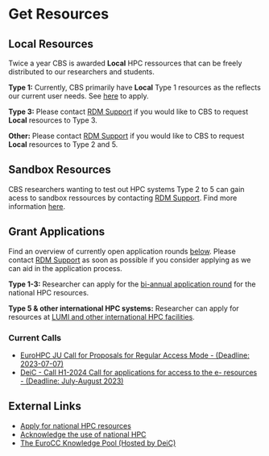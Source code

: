 # Get Resources

## Local Resources
Twice a year CBS is awarded **Local** HPC ressources that can be freely distributed to our researchers and students. 

**Type 1:**  Currently, CBS primarily have **Local** Type 1 resources as the reflects our current user needs. See [here](/HPC_Facilities/UCloud/) to apply.

**Type 3:**  Please contact [RDM Support](/Contact/) if you would like to CBS to request **Local** resources to Type 3.

**Other:**   Please contact [RDM Support](/Contact/) if you would like to CBS to request **Local** resources to Type 2 and 5.

## Sandbox Resources
CBS researchers wanting to test out HPC systems Type 2 to 5 can gain acess to sandbox ressources by contacting [RDM Support](/Contact/). Find more information [here](https://www.deic.dk/en/Supercomputing/Instructions-and-Guides/Access-to-HPC-Sandbox).

## Grant Applications
Find an overview of currently open application rounds [below](/getresources/#current-calls/). Please contact [RDM Support](/Contact/) as soon as possible if you consider applying as we can aid in the application process.

**Type 1-3:** Researcher can apply for the [bi-annual application round](https://www.deic.dk/en/supercomputing/Apply-for-HPC-resources) for the national HPC resources. 

**Type 5 & other international HPC systems:** Researcher can apply for resources at [LUMI and other international HPC facilities](https://www.deic.dk/en/Supercomputing/International-HPC-Facilities). 

### Current Calls

- [EuroHPC JU Call for Proposals for Regular Access Mode  - (Deadline: 2023-07-07)](https://prace-ri.eu/call/eurohpc-ju-call-for-proposals-for-regular-access-mode-2023-07-07-cutoff/)
- [DeiC - Call H1-2024 Call for applications for access to the e- resources - (Deadline: July-August 2023)](https://www.deic.dk/en/supercomputing/Apply-for-HPC-resources)

## External Links
- [Apply for national HPC resources](https://www.deic.dk/en/supercomputing/Apply-for-HPC-resources)
- [Acknowledge the use of national HPC](https://www.deic.dk/en/Supercomputing/Instructions-and-Guides/Remember-to-acknowledge-the-use-of-national-hpc) 
- [The EuroCC Knowledge Pool (Hosted by DeiC)](https://deic-hpc.github.io/EuroCC-knowledgepool/)